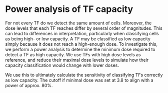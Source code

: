 # Power analysis of TF capacity

For not every TF do we detect the same amount of cells. Moreover, the dose levels that each TF reaches differ by several order of magnitudes. This can lead to differences in interpretation, particularly when classifying cells as being high- or low capacity. A TF may be classified as low capacity simply because it does not reach a high-enough dose. To investigate this, we perform a power analysis to determine the minimum dose required to detect a TF as high capacity. We use TFs with high dose levels as reference, and reduce their maximal dose levels to simulate how their capacity classification would change with lower doses.

We use this to ultimately calculate the sensitivity of classifying TFs correctly as low capacity. The cutoff if minimal dose was set at 3.8 to align with a power of approx. 80%.


